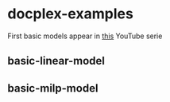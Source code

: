 # docplex-examples

First basic models appear in [this](https://www.youtube.com/playlist?list=PLaxOs-8sLebuytu-pPSM4mtsR5VVlFtyW) YouTube serie

## basic-linear-model

## basic-milp-model
 
